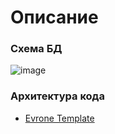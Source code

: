 # Описание

### Схема БД
![image](https://github.com/user-attachments/assets/b7dcb64f-bd9a-4378-868f-8d3baf48519b)


### Архитектура кода
- [Evrone Template](https://github.com/evrone/go-clean-template)
